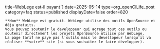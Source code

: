 title=WebLege est-il payant ?
date=2025-05-14
type=org_openCiLife_post
category=faq
status=published
displayDate=false
order=820
~~~~~~
**Non** WebLege est gratuit. WebLege utilise des outils OpenSource et déja gratuits.
Vous pouvez soutenir le developpeur qui agrege tout ces outils ou soutenir directement les projets OpenSource utilisé par WebLege.
La page tarif ne paye pas l'outils mais le devellopeur lorsqu'il va réaliser **votre** site (si vous souhaitez le faire développer).